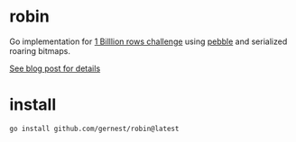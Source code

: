 # robin

Go implementation for [ 1 Billlion rows challenge](https://1brc.dev/) using  [pebble](https://github.com/cockroachdb/pebble) and serialized roaring bitmaps.

[See blog post for details](https://vinceanalytics.com/blog/pebble-one-billion-rows-challenge/#aggregate-results)


# install

```
go install github.com/gernest/robin@latest
```